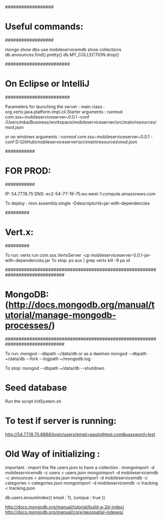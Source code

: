 ##################
# Useful commands:
##################

mongo
show dbs
use mobileservicemdb
show collections
db.announces.find().pretty()
db.MY_COLLECTION.drop()

########################
# On Eclipse or IntelliJ
########################

Parameters for launching the server : 
main class : org.vertx.java.platform.impl.cli.Starter
arguments : runmod com.sss~mobileserviceserver~0.0.1 -conf /Users/mba/Business/workspace/mobileserviceserver/src/main/resources/mod.json

or on windows
arguments : runmod com.sss~mobileserviceserver~0.0.1 -conf D:\GitHub\mobileserviceserver\src\main\resources\mod.json

###########
# FOR PROD:
###########

IP: 54.77.19.75
DNS: ec2-54-77-19-75.eu-west-1.compute.amazonaws.com

To deploy : 
mvn assembly:single -DdescriptorId=jar-with-dependencies

#########
# Vert.x:
#########

To run:
vertx run com.sss.VertxServer -cp mobileserviceserver-0.0.1-jar-with-dependencies.jar
To stop:
ps aux | grep vertx
kill -9 *ps id*


##############################################################################
# MongoDB: (http://docs.mongodb.org/manual/tutorial/manage-mongodb-processes/)
##############################################################################

To run:
mongod --dbpath ~/data/db
or as a daemon 
mongod --dbpath ~/data/db --fork --logpath ~/mongodb.log

To stop:
mongod --dbpath ~/data/db --shutdown

# Seed database
Run the script initSystem.sh

# To test if server is running:
http://54.77.19.75:8888/login/users/email=paulo@test.com&password=test

# Old Way of initializing :
important : import the file users.json to have a collection :
mongoimport -d mobileservicemdb -c users < users.json
mongoimport -d mobileservicemdb -c announces < announces.json
mongoimport -d mobileservicemdb -c categories < categories.json
mongoimport -d mobileservicemdb -c tracking < tracking.json

db.users.ensureIndex({ email : 1}, {unique : true })

http://docs.mongodb.org/manual/tutorial/build-a-2d-index/
http://docs.mongodb.org/manual/core/geospatial-indexes/